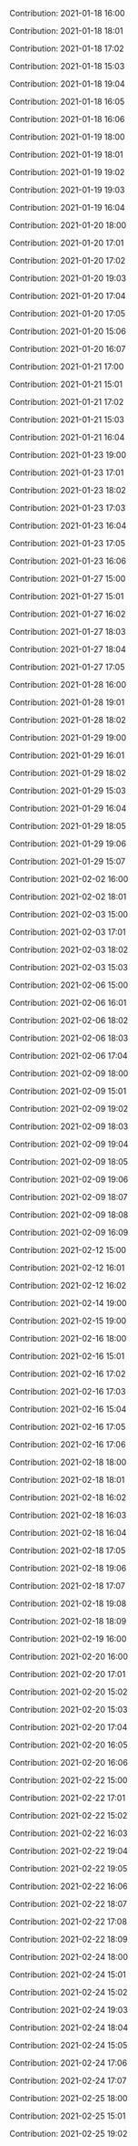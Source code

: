 Contribution: 2021-01-18 16:00

Contribution: 2021-01-18 18:01

Contribution: 2021-01-18 17:02

Contribution: 2021-01-18 15:03

Contribution: 2021-01-18 19:04

Contribution: 2021-01-18 16:05

Contribution: 2021-01-18 16:06

Contribution: 2021-01-19 18:00

Contribution: 2021-01-19 18:01

Contribution: 2021-01-19 19:02

Contribution: 2021-01-19 19:03

Contribution: 2021-01-19 16:04

Contribution: 2021-01-20 18:00

Contribution: 2021-01-20 17:01

Contribution: 2021-01-20 17:02

Contribution: 2021-01-20 19:03

Contribution: 2021-01-20 17:04

Contribution: 2021-01-20 17:05

Contribution: 2021-01-20 15:06

Contribution: 2021-01-20 16:07

Contribution: 2021-01-21 17:00

Contribution: 2021-01-21 15:01

Contribution: 2021-01-21 17:02

Contribution: 2021-01-21 15:03

Contribution: 2021-01-21 16:04

Contribution: 2021-01-23 19:00

Contribution: 2021-01-23 17:01

Contribution: 2021-01-23 18:02

Contribution: 2021-01-23 17:03

Contribution: 2021-01-23 16:04

Contribution: 2021-01-23 17:05

Contribution: 2021-01-23 16:06

Contribution: 2021-01-27 15:00

Contribution: 2021-01-27 15:01

Contribution: 2021-01-27 16:02

Contribution: 2021-01-27 18:03

Contribution: 2021-01-27 18:04

Contribution: 2021-01-27 17:05

Contribution: 2021-01-28 16:00

Contribution: 2021-01-28 19:01

Contribution: 2021-01-28 18:02

Contribution: 2021-01-29 19:00

Contribution: 2021-01-29 16:01

Contribution: 2021-01-29 18:02

Contribution: 2021-01-29 15:03

Contribution: 2021-01-29 16:04

Contribution: 2021-01-29 18:05

Contribution: 2021-01-29 19:06

Contribution: 2021-01-29 15:07

Contribution: 2021-02-02 16:00

Contribution: 2021-02-02 18:01

Contribution: 2021-02-03 15:00

Contribution: 2021-02-03 17:01

Contribution: 2021-02-03 18:02

Contribution: 2021-02-03 15:03

Contribution: 2021-02-06 15:00

Contribution: 2021-02-06 16:01

Contribution: 2021-02-06 18:02

Contribution: 2021-02-06 18:03

Contribution: 2021-02-06 17:04

Contribution: 2021-02-09 18:00

Contribution: 2021-02-09 15:01

Contribution: 2021-02-09 19:02

Contribution: 2021-02-09 18:03

Contribution: 2021-02-09 19:04

Contribution: 2021-02-09 18:05

Contribution: 2021-02-09 19:06

Contribution: 2021-02-09 18:07

Contribution: 2021-02-09 18:08

Contribution: 2021-02-09 16:09

Contribution: 2021-02-12 15:00

Contribution: 2021-02-12 16:01

Contribution: 2021-02-12 16:02

Contribution: 2021-02-14 19:00

Contribution: 2021-02-15 19:00

Contribution: 2021-02-16 18:00

Contribution: 2021-02-16 15:01

Contribution: 2021-02-16 17:02

Contribution: 2021-02-16 17:03

Contribution: 2021-02-16 15:04

Contribution: 2021-02-16 17:05

Contribution: 2021-02-16 17:06

Contribution: 2021-02-18 18:00

Contribution: 2021-02-18 18:01

Contribution: 2021-02-18 16:02

Contribution: 2021-02-18 16:03

Contribution: 2021-02-18 16:04

Contribution: 2021-02-18 17:05

Contribution: 2021-02-18 19:06

Contribution: 2021-02-18 17:07

Contribution: 2021-02-18 19:08

Contribution: 2021-02-18 18:09

Contribution: 2021-02-19 16:00

Contribution: 2021-02-20 16:00

Contribution: 2021-02-20 17:01

Contribution: 2021-02-20 15:02

Contribution: 2021-02-20 15:03

Contribution: 2021-02-20 17:04

Contribution: 2021-02-20 16:05

Contribution: 2021-02-20 16:06

Contribution: 2021-02-22 15:00

Contribution: 2021-02-22 17:01

Contribution: 2021-02-22 15:02

Contribution: 2021-02-22 16:03

Contribution: 2021-02-22 19:04

Contribution: 2021-02-22 19:05

Contribution: 2021-02-22 16:06

Contribution: 2021-02-22 18:07

Contribution: 2021-02-22 17:08

Contribution: 2021-02-22 18:09

Contribution: 2021-02-24 18:00

Contribution: 2021-02-24 15:01

Contribution: 2021-02-24 15:02

Contribution: 2021-02-24 19:03

Contribution: 2021-02-24 18:04

Contribution: 2021-02-24 15:05

Contribution: 2021-02-24 17:06

Contribution: 2021-02-24 17:07

Contribution: 2021-02-25 18:00

Contribution: 2021-02-25 15:01

Contribution: 2021-02-25 19:02


